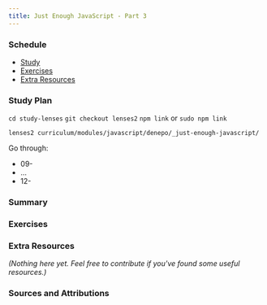 ```yaml
---
title: Just Enough JavaScript - Part 3
---
```


### Schedule

  - [Study](#study-plan-NN)
  - [Exercises](#exercises-NN)
  - [Extra Resources](#extra-resources-NN)

### Study Plan

  `cd study-lenses`
  `git checkout lenses2`
  `npm link` or `sudo npm link`

  `lenses2 curriculum/modules/javascript/denepo/_just-enough-javascript/`

  Go through:

  - 09-
  - ...
  - 12-

### Summary

### Exercises

### Extra Resources

  _(Nothing here yet. Feel free to contribute if you've found some useful resources.)_

### Sources and Attributions
